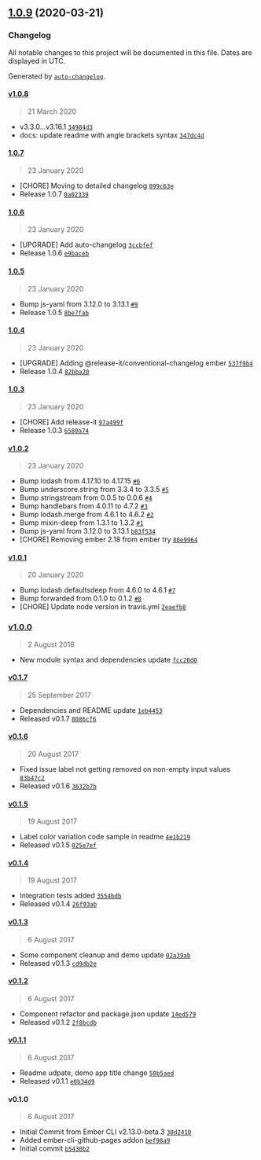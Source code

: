 ## [1.0.9](https://github.com/rajasegar/ember-smart-input/compare/1.0.8...1.0.9) (2020-03-21)

### Changelog

All notable changes to this project will be documented in this file. Dates are displayed in UTC.

Generated by [`auto-changelog`](https://github.com/CookPete/auto-changelog).

#### [v1.0.8](https://github.com/rajasegar/ember-smart-input/compare/1.0.7...v1.0.8)

> 21 March 2020

- v3.3.0...v3.16.1 [`34984d3`](https://github.com/rajasegar/ember-smart-input/commit/34984d386a6ab4b15ce909a1effa60a39a943b2b)
- docs: update readme with angle brackets syntax [`347dc4d`](https://github.com/rajasegar/ember-smart-input/commit/347dc4deda683e6ab82b03f5d42609105ea42627)

#### [1.0.7](https://github.com/rajasegar/ember-smart-input/compare/1.0.6...1.0.7)

> 23 January 2020

- [CHORE] Moving to detailed changelog [`099c63e`](https://github.com/rajasegar/ember-smart-input/commit/099c63e84f3482a9c6eadab0493f0b01389233df)
- Release 1.0.7 [`0a02339`](https://github.com/rajasegar/ember-smart-input/commit/0a0233908e162522179c060b040c5b64ce4e1084)

#### [1.0.6](https://github.com/rajasegar/ember-smart-input/compare/1.0.5...1.0.6)

> 23 January 2020

- [UPGRADE] Add auto-changelog [`3ccbfef`](https://github.com/rajasegar/ember-smart-input/commit/3ccbfef2b7ae0f80fa9edb111f0d6af3d751d3f4)
- Release 1.0.6 [`e9baceb`](https://github.com/rajasegar/ember-smart-input/commit/e9baceba5853077c6c0a1d2c918c5e1c2b9f086f)

#### [1.0.5](https://github.com/rajasegar/ember-smart-input/compare/1.0.4...1.0.5)

> 23 January 2020

- Bump js-yaml from 3.12.0 to 3.13.1 [`#9`](https://github.com/rajasegar/ember-smart-input/pull/9)
- Release 1.0.5 [`8be7fab`](https://github.com/rajasegar/ember-smart-input/commit/8be7fab2a44bbaec367dd0190cefc4bb1721374e)

#### [1.0.4](https://github.com/rajasegar/ember-smart-input/compare/1.0.3...1.0.4)

> 23 January 2020

- [UPGRADE] Adding @release-it/conventional-changelog ember [`537f9b4`](https://github.com/rajasegar/ember-smart-input/commit/537f9b4588103029208b1db5033363e06f27fc65)
- Release 1.0.4 [`82bba20`](https://github.com/rajasegar/ember-smart-input/commit/82bba20d8d45e2fc34ed435a778cacf66cf8a697)

#### [1.0.3](https://github.com/rajasegar/ember-smart-input/compare/v1.0.2...1.0.3)

> 23 January 2020

- [CHORE] Add release-it [`97a499f`](https://github.com/rajasegar/ember-smart-input/commit/97a499f7d12fc8930d793e64e17d45fb85342b43)
- Release 1.0.3 [`6580a74`](https://github.com/rajasegar/ember-smart-input/commit/6580a74a0d8be45a952fef9422c1a7fe728f2825)

#### [v1.0.2](https://github.com/rajasegar/ember-smart-input/compare/v1.0.1...v1.0.2)

> 23 January 2020

- Bump lodash from 4.17.10 to 4.17.15 [`#6`](https://github.com/rajasegar/ember-smart-input/pull/6)
- Bump underscore.string from 3.3.4 to 3.3.5 [`#5`](https://github.com/rajasegar/ember-smart-input/pull/5)
- Bump stringstream from 0.0.5 to 0.0.6 [`#4`](https://github.com/rajasegar/ember-smart-input/pull/4)
- Bump handlebars from 4.0.11 to 4.7.2 [`#3`](https://github.com/rajasegar/ember-smart-input/pull/3)
- Bump lodash.merge from 4.6.1 to 4.6.2 [`#2`](https://github.com/rajasegar/ember-smart-input/pull/2)
- Bump mixin-deep from 1.3.1 to 1.3.2 [`#1`](https://github.com/rajasegar/ember-smart-input/pull/1)
- Bump js-yaml from 3.12.0 to 3.13.1 [`b83f534`](https://github.com/rajasegar/ember-smart-input/commit/b83f53431058773493d7fc5d61345c8ffebbae75)
- [CHORE] Removing ember 2.18 from ember try [`80e9964`](https://github.com/rajasegar/ember-smart-input/commit/80e9964a65d7e2d5bf2a57a6ff7848e7249e7437)

#### [v1.0.1](https://github.com/rajasegar/ember-smart-input/compare/v1.0.0...v1.0.1)

> 20 January 2020

- Bump lodash.defaultsdeep from 4.6.0 to 4.6.1 [`#7`](https://github.com/rajasegar/ember-smart-input/pull/7)
- Bump forwarded from 0.1.0 to 0.1.2 [`#8`](https://github.com/rajasegar/ember-smart-input/pull/8)
- [CHORE] Update node version in travis.yml [`2eaefb8`](https://github.com/rajasegar/ember-smart-input/commit/2eaefb88e33b0f62f908a69e47834ebe54d1db9e)

### [v1.0.0](https://github.com/rajasegar/ember-smart-input/compare/v0.1.7...v1.0.0)

> 2 August 2018

- New module syntax and dependencies update [`fcc20d0`](https://github.com/rajasegar/ember-smart-input/commit/fcc20d06cc8d6ac7b108bf177a68ce0d524a74f3)

#### [v0.1.7](https://github.com/rajasegar/ember-smart-input/compare/v0.1.6...v0.1.7)

> 25 September 2017

- Dependencies and README update [`1eb4453`](https://github.com/rajasegar/ember-smart-input/commit/1eb445333094d5f2a2ef573273037207152d4719)
- Released v0.1.7 [`8086cf6`](https://github.com/rajasegar/ember-smart-input/commit/8086cf6a1dd3e52212e3e4e2d2e799d3abf5929d)

#### [v0.1.6](https://github.com/rajasegar/ember-smart-input/compare/v0.1.5...v0.1.6)

> 20 August 2017

- Fixed issue label not getting removed on non-empty input values [`83b47c2`](https://github.com/rajasegar/ember-smart-input/commit/83b47c254e134e4b081501a599c748a42274486a)
- Released v0.1.6 [`3632b7b`](https://github.com/rajasegar/ember-smart-input/commit/3632b7bc4c2ccd10a5852a125a6a39aa9daeea73)

#### [v0.1.5](https://github.com/rajasegar/ember-smart-input/compare/v0.1.4...v0.1.5)

> 19 August 2017

- Label color variation code sample in readme [`4e1b219`](https://github.com/rajasegar/ember-smart-input/commit/4e1b219037154294e116cb75c8d39a258c5152f2)
- Released v0.1.5 [`025e7ef`](https://github.com/rajasegar/ember-smart-input/commit/025e7efd67f259e35196a4238556a159f1ee9693)

#### [v0.1.4](https://github.com/rajasegar/ember-smart-input/compare/v0.1.3...v0.1.4)

> 19 August 2017

- Integration tests added [`3554bdb`](https://github.com/rajasegar/ember-smart-input/commit/3554bdb0d462072bc4c80c6768857a461dd61df0)
- Released v0.1.4 [`26f93ab`](https://github.com/rajasegar/ember-smart-input/commit/26f93aba704a145333b6109b002e6ab12c4a2649)

#### [v0.1.3](https://github.com/rajasegar/ember-smart-input/compare/v0.1.2...v0.1.3)

> 6 August 2017

- Some component cleanup and demo update [`02a39ab`](https://github.com/rajasegar/ember-smart-input/commit/02a39ab5cd5e9d3dde2b8cc4276c4e34060c842b)
- Released v0.1.3 [`cd9db2e`](https://github.com/rajasegar/ember-smart-input/commit/cd9db2e231f479e37a68a86068abb038903b7657)

#### [v0.1.2](https://github.com/rajasegar/ember-smart-input/compare/v0.1.1...v0.1.2)

> 6 August 2017

- Component refactor and package.json update [`14ed579`](https://github.com/rajasegar/ember-smart-input/commit/14ed579a068f06e77822b9ad7fcbb54ef68d8e7d)
- Released v0.1.2 [`2f8bcdb`](https://github.com/rajasegar/ember-smart-input/commit/2f8bcdb160b0b04d1cafc24ee59a8cb06411f88c)

#### [v0.1.1](https://github.com/rajasegar/ember-smart-input/compare/v0.1.0...v0.1.1)

> 6 August 2017

- Readme udpate, demo app title change [`50b5aed`](https://github.com/rajasegar/ember-smart-input/commit/50b5aed9b10a7808bb388189230bcd4091bc208d)
- Released v0.1.1 [`e0b34d9`](https://github.com/rajasegar/ember-smart-input/commit/e0b34d93532990abe7d2992ad58d5d4bf2a06d8d)

#### v0.1.0

> 6 August 2017

- Initial Commit from Ember CLI v2.13.0-beta.3 [`30d2410`](https://github.com/rajasegar/ember-smart-input/commit/30d24102cd0facd67dfa2a5cf20077b0116bacda)
- Added ember-cli-github-pages addon [`bef98a9`](https://github.com/rajasegar/ember-smart-input/commit/bef98a9cea40704338fcbc2d67a4447ef0784553)
- Initial commit [`b5430b2`](https://github.com/rajasegar/ember-smart-input/commit/b5430b28c8dbb10df9ec162395fdcf5bb0388b61)
